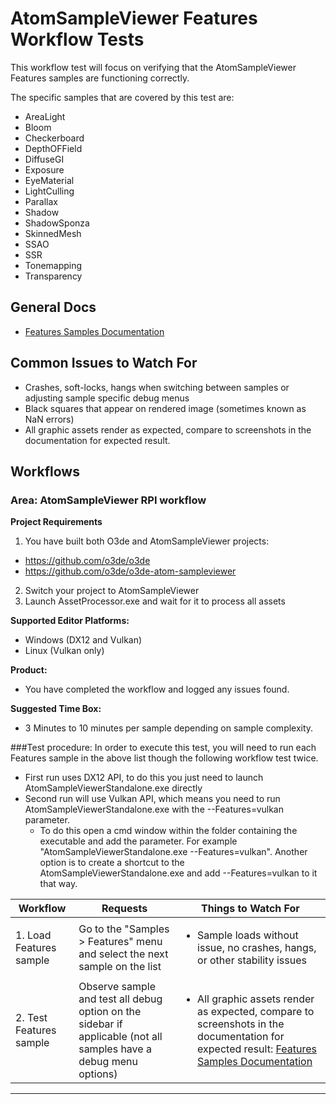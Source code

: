 # AtomSampleViewer Features Workflow Tests
This workflow test will focus on verifying that the AtomSampleViewer Features samples are functioning correctly.

The specific samples that are covered by this test are:  
 - AreaLight
 - Bloom
 - Checkerboard
 - DepthOFField
 - DiffuseGI
 - Exposure
 - EyeMaterial
 - LightCulling
 - Parallax
 - Shadow
 - ShadowSponza
 - SkinnedMesh
 - SSAO
 - SSR
 - Tonemapping
 - Transparency

## General Docs
* [Features Samples Documentation](https://github.com/o3de/o3de-atom-sampleviewer/wiki/Feature-Samples)

## Common Issues to Watch For
- Crashes, soft-locks, hangs when switching between samples or adjusting sample specific debug menus
- Black squares that appear on rendered image (sometimes known as NaN errors)
- All graphic assets render as expected, compare to screenshots in the documentation for expected result.

## Workflows

### Area: AtomSampleViewer RPI workflow

**Project Requirements**  
1. You have built both O3de and AtomSampleViewer projects:  
* https://github.com/o3de/o3de 
* https://github.com/o3de/o3de-atom-sampleviewer  
2. Switch your project to AtomSampleViewer
3. Launch AssetProcessor.exe and wait for it to process all assets


**Supported Editor Platforms:**
* Windows (DX12 and Vulkan)
* Linux (Vulkan only)

**Product:** 
  - You have completed the workflow and logged any issues found. 

**Suggested Time Box:** 
 - 3 Minutes to 10 minutes per sample depending on sample complexity.

###Test procedure:
In order to execute this test, you will need to run each Features sample in the above list though the following workflow test twice.
 - First run uses DX12 API, to do this you just need to launch AtomSampleViewerStandalone.exe directly
 - Second run will use Vulkan API, which means you need to run AtomSampleViewerStandalone.exe with the --Features=vulkan parameter.
    - To do this open a cmd window within the folder containing the executable and add the parameter. For example "AtomSampleViewerStandalone.exe --Features=vulkan". Another option is to create a shortcut to the AtomSampleViewerStandalone.exe and add --Features=vulkan to it that way.

| Workflow                     | Requests           | Things to Watch For |
|------------------------------|--------------------|---------------------|
| 1. Load Features sample              | Go to the "Samples > Features" menu and select the next sample on the list | <ul><li>Sample loads without issue, no crashes, hangs, or other stability issues </li></ul>  |
| 2. Test Features sample              | Observe sample and test all debug option on the sidebar if applicable (not all samples have a debug menu options) | <ul><li>All graphic assets render as expected, compare to screenshots in the documentation for expected result: [Features Samples Documentation](https://github.com/o3de/o3de-atom-sampleviewer/wiki/Features-Samples) </li></ul>  |
---




